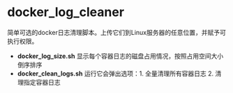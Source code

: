 # docker_log_cleaner

简单可选的docker日志清理脚本。上传它们到Linux服务器的任意位置，并赋予可执行权限。

- **docker_log_size.sh** 显示每个容器日志的磁盘占用情况，按照占用空间大小倒序排序
- **docker_clean_logs.sh** 运行它会弹出选项：1. 全量清理所有容器日志 2. 清理指定容器日志
